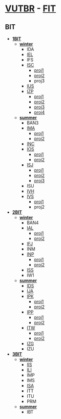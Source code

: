 # [VUTBR](https://www.vutbr.cz/en/) - [FIT](http://www.fit.vutbr.cz/.en)

## BIT
* **[1BIT](https://github.com/europ/VUTBR-FIT/tree/master/1BIT)**
	* **[winter](https://github.com/europ/VUTBR-FIT/tree/master/1BIT/winter)**
		* IDA
		* [IEL](https://github.com/europ/VUTBR-FIT/tree/master/1BIT/winter/IEL)
		* IFS
		* [ISC](https://github.com/europ/VUTBR-FIT/tree/master/1BIT/winter/ISC)
			* [proj1](https://github.com/europ/VUTBR-FIT/tree/master/1BIT/winter/ISC/proj1)
			* [proj2](https://github.com/europ/VUTBR-FIT/tree/master/1BIT/winter/ISC/proj2)
			* proj3
		* [IUS](https://github.com/europ/VUTBR-FIT/tree/master/1BIT/winter/IUS)
		* [IZP](https://github.com/europ/VUTBR-FIT/tree/master/1BIT/winter/IZP)
			* [proj1](https://github.com/europ/VUTBR-FIT/tree/master/1BIT/winter/IZP/proj1)
			* [proj2](https://github.com/europ/VUTBR-FIT/tree/master/1BIT/winter/IZP/proj2)
			* [proj3](https://github.com/europ/VUTBR-FIT/tree/master/1BIT/winter/IZP/proj3)
			* [proj4](https://github.com/europ/VUTBR-FIT/tree/master/1BIT/winter/IZP/proj4)
	* **[summer](https://github.com/europ/VUTBR-FIT/tree/master/1BIT/summer)**
		* BAN3
		* [IMA](https://github.com/europ/VUTBR-FIT/tree/master/1BIT/summer/IMA)
			* [proj1](https://github.com/europ/VUTBR-FIT/tree/master/1BIT/summer/IMA/proj1)
			* [proj2](https://github.com/europ/VUTBR-FIT/tree/master/1BIT/summer/IMA/proj2)
		* [INC](https://github.com/europ/VUTBR-FIT/tree/master/1BIT/summer/INC)
		* [IOS](https://github.com/europ/VUTBR-FIT/tree/master/1BIT/summer/IOS)
			* [proj1](https://github.com/europ/VUTBR-FIT/tree/master/1BIT/summer/IOS/proj1)
			* [proj2](https://github.com/europ/VUTBR-FIT/tree/master/1BIT/summer/IOS/proj2)
		* [ISJ](https://github.com/europ/VUTBR-FIT/tree/master/1BIT/summer/ISJ)
			* [proj1](https://github.com/europ/VUTBR-FIT/tree/master/1BIT/summer/ISJ/proj1)
			* [proj2](https://github.com/europ/VUTBR-FIT/tree/master/1BIT/summer/ISJ/proj2)
			* [proj3](https://github.com/europ/VUTBR-FIT/tree/master/1BIT/summer/ISJ/proj3)
		* ISU
		* [IVH](https://github.com/europ/VUTBR-FIT/tree/master/1BIT/summer/IVH)
		* [IVS](https://github.com/europ/VUTBR-FIT/tree/master/1BIT/summer/IVS)
			* [proj1](https://github.com/europ/VUTBR-FIT/tree/master/1BIT/summer/IVS/proj1)
			* proj2
* **[2BIT](https://github.com/europ/VUTBR-FIT/tree/master/2BIT)**
	* **[winter](https://github.com/europ/VUTBR-FIT/tree/master/2BIT/winter)**
		* BAN4
		* [IAL](https://github.com/europ/VUTBR-FIT/tree/master/2BIT/winter/IAL)
			* [proj1](https://github.com/europ/VUTBR-FIT/tree/master/2BIT/winter/IAL/proj1)
			* [proj2](https://github.com/europ/VUTBR-FIT/tree/master/2BIT/winter/IAL/proj2)
		* [IFJ](https://github.com/europ/VUTBR-FIT/tree/master/2BIT/winter/IFJ)
		* INM
		* [INP](https://github.com/europ/VUTBR-FIT/tree/master/2BIT/winter/INP)
			* [proj1](https://github.com/europ/VUTBR-FIT/tree/master/2BIT/winter/INP/proj1)
			* [proj2](https://github.com/europ/VUTBR-FIT/tree/master/2BIT/winter/INP/proj2)
		* [ISS](https://github.com/europ/VUTBR-FIT/tree/master/2BIT/winter/ISS)
		* IW1
	* **[summer](https://github.com/europ/VUTBR-FIT/tree/master/2BIT/summer)**
		* [IDS](https://github.com/europ/VUTBR-FIT/tree/master/2BIT/summer/IDS)
		* [IJA](https://github.com/europ/VUTBR-FIT/tree/master/2BIT/summer/IJA)
		* [IPK](https://github.com/europ/VUTBR-FIT/tree/master/2BIT/summer/IPK)
			* [proj1](https://github.com/europ/VUTBR-FIT/tree/master/2BIT/summer/IPK/proj1)
			* [proj2](https://github.com/europ/VUTBR-FIT/tree/master/2BIT/summer/IPK/proj2)
		* [IPP](https://github.com/europ/VUTBR-FIT/tree/master/2BIT/summer/IPP)
			* [proj1](https://github.com/europ/VUTBR-FIT/tree/master/2BIT/summer/IPP/proj1)
			* [proj2](https://github.com/europ/VUTBR-FIT/tree/master/2BIT/summer/IPP/proj2)
		* [ITW](https://github.com/europ/VUTBR-FIT/tree/master/2BIT/summer/ITW)
			* [proj1](https://github.com/europ/VUTBR-FIT/tree/master/2BIT/summer/ITW/proj1)
			* [proj2](https://github.com/europ/VUTBR-FIT/tree/master/2BIT/summer/ITW/proj2)
		* [IZG](https://github.com/europ/VUTBR-FIT/tree/master/2BIT/summer/IZG)
		* IZU
* **[3BIT](https://github.com/europ/VUTBR-FIT/tree/master/3BIT)**
	* **[winter](https://github.com/europ/VUTBR-FIT/tree/master/3BIT/winter)**
		* [IIS](https://github.com/europ/VUTBR-FIT/tree/master/3BIT/winter/IIS)
		* [ILI](https://github.com/europ/VUTBR-FIT/tree/master/3BIT/winter/ILI)
		* IMP
		* IMS
		* [ISA](https://github.com/europ/VUTBR-FIT/tree/master/3BIT/winter/ISA)
		* ITT
		* ITU
		* PRM
	* **[summer](https://github.com/europ/VUTBR-FIT/tree/master/3BIT/summer)**
		* IBT
